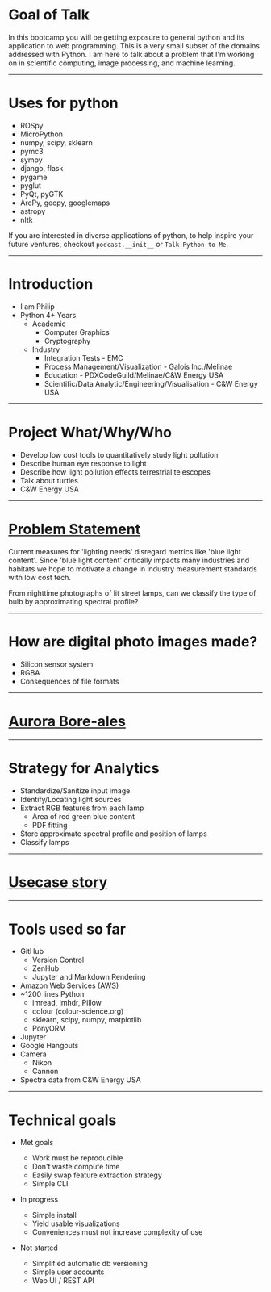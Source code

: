 # Goal of Talk
In this bootcamp you will be getting exposure to general python and its application to web programming. This is a very small subset of the domains addressed with Python. I am here to talk about a problem that I'm working on in scientific computing, image processing, and machine learning.

---

# Uses for python

- ROSpy
- MicroPython
- numpy, scipy, sklearn
- pymc3
- sympy
- django, flask
- pygame
- pyglut
- PyQt, pyGTK
- ArcPy, geopy, googlemaps
- astropy
- nltk
 
If you are interested in diverse applications of python, to help inspire your future ventures, checkout `podcast.__init__` or `Talk Python to Me`.

---

# Introduction

- I am Philip
- Python 4+ Years
  - Academic
    - Computer Graphics
    - Cryptography
  - Industry
    - Integration Tests - EMC
    - Process Management/Visualization - Galois Inc./Melinae
    - Education - PDXCodeGuild/Melinae/C&W Energy USA
    - Scientific/Data Analytic/Engineering/Visualisation - C&W Energy USA

---

# Project What/Why/Who

- Develop low cost tools to quantitatively study light pollution
- Describe human eye response to light
- Describe how light pollution effects terrestrial telescopes
- Talk about turtles
- C&W Energy USA

---

# [Problem Statement](https://github.com/probinso/color-pollution/blob/master/presentations/pdxcodeguild/unnamed0.jpg)
Current measures for 'lighting needs' disregard metrics like 'blue light content'. Since 'blue light content' critically impacts many industries and habitats we hope to motivate a change in industry measurement standards with low cost tech.

From nighttime photographs of lit street lamps, can we classify the type of bulb by approximating spectral profile?

---

# How are digital photo images made?

- Silicon sensor system
- RGBA
- Consequences of file formats

---

# [Aurora Bore-ales](https://github.com/probinso/color-pollution/blob/master/src/notebooks/Image%20Analysis.ipynb)

---

# Strategy for Analytics

- Standardize/Sanitize input image
- Identify/Locating light sources
- Extract RGB features from each lamp
  - Area of red green blue content
  - PDF fitting
- Store approximate spectral profile and position of lamps
- Classify lamps

---

# [Usecase story](https://github.com/probinso/color-pollution/blob/master/src/project/README.md)

---

# Tools used so far

- GitHub
  - Version Control
  - ZenHub
  - Jupyter and Markdown Rendering
- Amazon Web Services (AWS)
- ~1200 lines Python
  - imread, imhdr, Pillow
  - colour (colour-science.org)
  - sklearn, scipy, numpy, matplotlib
  - PonyORM
- Jupyter
- Google Hangouts
- Camera
  - Nikon
  - Cannon
- Spectra data from C&W Energy USA

---

# Technical goals

- Met goals
  - Work must be reproducible
  - Don't waste compute time
  - Easily swap feature extraction strategy
  - Simple CLI

- In progress
  - Simple install
  - Yield usable visualizations
  - Conveniences must not increase complexity of use

- Not started
  - Simplified automatic db versioning
  - Simple user accounts
  - Web UI / REST API
